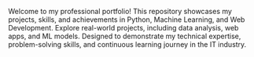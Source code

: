 Welcome to my professional portfolio! This repository showcases my projects, skills, and achievements in Python, Machine Learning, and Web Development. Explore real-world projects, including data analysis, web apps, and ML models. Designed to demonstrate my technical expertise, problem-solving skills, and continuous learning journey in the IT industry.
